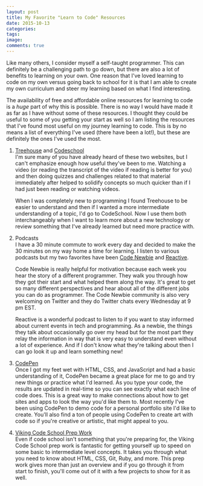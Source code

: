```yaml
---
layout: post
title: My Favorite "Learn to Code" Resources
date: 2015-10-13 
categories:
tags:
image:
comments: true
---
```


Like many others, I consider myself a self-taught programmer. This can definitely be a challenging path to go down, but there are also a lot of benefits to learning on your own. One reason that I've loved learning to code on my own versus going back to school for it is that I am able to create my own curriculum and steer my learning based on what I find interesting. 

The availability of free and affordable online resources for learning to code is a *huge* part of why this is possible. There is no way I would have made it as far as I have without some of these resources. I thought they could be useful to some of you getting your start as well so I am listing the resources that I've found most useful on my journey learning to code. This is by no means a list of everything I've used (there have been a lot!), but these are definitely the ones I've used the most.

1. [Treehouse](http://teamtreehouse.com) and [Codeschool](http://www.codeschool.com)  </br>
I'm sure many of you have already heard of these two websites, but I can't emphasize enough how useful they've been to me. Watching a video (or reading the transcript of the video if reading is better for you) and then doing quizzes and challenges related to that material immediately after helped to solidify concepts so much quicker than if I had just been reading or watching videos. 

    When I was completely new to programming I found Treehouse to be easier to understand and then if I wanted a more intermediate understanding of a topic, I'd go to CodeSchool. Now I use them both interchangeably when I want to learn more about a new technology or review something that I've already learned but need more practice with.

2. Podcasts  </br>
I have a 30 minute commute to work every day and decided to make the 30 minutes on my way home a time for learning. I listen to various podcasts but my two favorites have been [Code Newbie](www.codenewbie.org) and [Reactive](reactive.audio). 

    Code Newbie is really helpful for motivation because each week you hear the story of a different programmer. They walk you through how they got their start and what helped them along the way. It's great to get so many different perspectives and hear about all of the different jobs you can do as programmer. The Code Newbie community is also very welcoming on Twitter and they do Twitter chats every Wednesday at 9 pm EST.

    Reactive is a wonderful podcast to listen to if you want to stay informed about current events in tech and programming. As a newbie, the things they talk about occasionally go over my head but for the most part they relay the information in way that is very easy to understand even without a lot of experience. And if I don't know what they're talking about then I can go look it up and learn something new!

3. [CodePen](codepen.io)  </br>
Once I got my feet wet with HTML, CSS, and JavaScript and had a basic understanding of it, CodePen became a great place for me to go and try new things or practice what I'd learned. As you type your code, the results are updated in real-time so you can see exactly what each line of code does. This is a great way to make connections about how to get sites and apps to look the way you'd like them to. Most recently I've been using CodePen to demo code for a personal portfolio site I'd like to create. You'll also find a ton of people using CodePen to create art with code so if you're creative or artistic, that might appeal to you.

4. [Viking Code School Prep Work](http://www.vikingcodeschool.com/prep)  </br>
Even if code school isn't something that you're preparing for, the Viking Code School prep work is fantastic for getting yourself up to speed on some basic to intermediate level concepts. It takes you through what you need to know about HTML, CSS, Git, Ruby, and more. This prep work gives more than just an overview and if you go through it from start to finish, you'll come out of it with a few projects to show for it as well.


